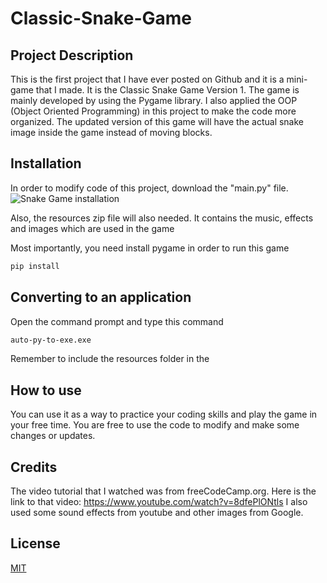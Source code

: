 # Classic-Snake-Game

## Project Description
This is the first project that I have ever posted on Github and it is a mini-game that I made. It is the Classic Snake Game Version 1. The game is mainly developed by using the Pygame library. I also applied the OOP (Object Oriented Programming) in this project to make the code more organized. The updated version of this game will have the actual snake image inside the game instead of moving blocks.

## Installation
In order to modify code of this project, download the "main.py" file. 
![Snake Game installation](https://user-images.githubusercontent.com/91571123/184622089-1392c350-22a9-4ad6-9ee9-9735c62cb78f.png)

Also, the resources zip file will also needed. It contains the music, effects and images which are used in the game 

Most importantly, you need install pygame in order to run this game 

```bash
pip install
```

## Converting to an application
Open the command prompt and type this command 
```bash 
auto-py-to-exe.exe
```
Remember to include the resources folder in the 

## How to use 
You can use it as a way to practice your coding skills and play the game in your free time. You are free to use the code to modify and make some changes or updates.

## Credits
The video tutorial that I watched was from freeCodeCamp.org. Here is the link to that video:
https://www.youtube.com/watch?v=8dfePlONtls
I also used some sound effects from youtube and other images from Google. 

## License
[MIT](https://choosealicense.com/licenses/mit/)

